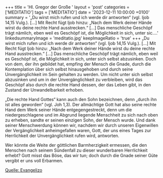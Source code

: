 +++
title = 'Hl. Gregor der Große  '
layout = 'post'
categories = ['MEDITATIO']
tags = ['MEDITATIO']
date = '2023-12-11 10:00:00 +0100'
summary = '„Du wirst mich rufen und ich werde dir antworten“ (vgl. Ijob 14,15 Vulg.). […] Mit Recht fügt Ijob hinzu: „Nach dem Werk deiner Hände wirst du deine rechte Hand ausstrecken.“ […] Das menschliche Geschöpf trägt nämlich, eben weil es Geschöpf ist, die Möglichkeit in sich, unter sic....'
linkedsummaryImage = 'meditatio.jpg'
keepImageRatio = 'true'
+++
„Du wirst mich rufen und ich werde dir antworten“ (vgl. Ijob 14,15 Vulg.). […] Mit Recht fügt Ijob hinzu: „Nach dem Werk deiner Hände wirst du deine rechte Hand ausstrecken.“ […] Das menschliche Geschöpf trägt nämlich, eben weil es Geschöpf ist, die Möglichkeit in sich, unter sich selbst abzusinken.<!--more--> Doch von dem, der ihn gebildet hat, empfing der Mensch die Gnade, durch die Kontemplation über sich selbst hinausgehoben und durch seine Unvergänglichkeit im Sein gehalten zu werden. Um nicht unter sich selbst abzusinken und um in der Unvergänglichkeit zu verbleiben, wird das Geschöpf also durch die rechte Hand dessen, der das Leben gibt, in den Zustand der Unwandelbarkeit erhoben.

„Die rechte Hand Gottes“ kann auch den Sohn bezeichnen, denn „durch ihn ist alles geworden“ (vgl. Joh 1,3). Der allmächtige Gott hat also seine rechte Hand dem Werk seiner Hände entgegengestreckt, denn um die niedergeschlagene und im Abgrund liegende Menschheit zu sich nach oben zu erheben, sandte er seinen einzigen Sohn, der Mensch wurde. Und dank seiner Menschwerdung können wir, nachdem wir durch unseren Eigenwillen der Vergänglichkeit anheimgefallen waren, Gott, der uns eines Tages zur Herrlichkeit der Unvergänglichkeit rufen wird, antworten.

Wer könnte die Weite der göttlichen Barmherzigkeit ermessen, die den Menschen nach seinem Sündenfall zu dieser wunderbaren Herrlichkeit erhebt? Gott misst das Böse, das wir tun; doch durch die Gnade seiner Güte vergibt er uns voll Erbarmen.



[Quelle: Evangelizo](https://evangeliumtagfuertag.org/DE/gospel)
